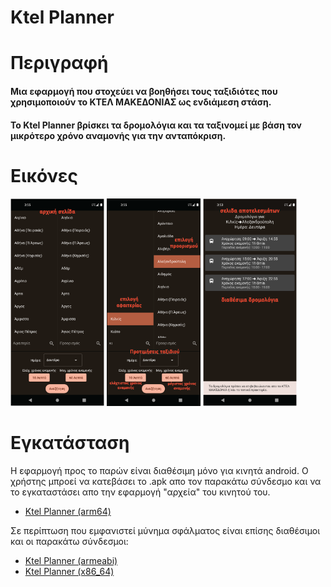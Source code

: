 # Ktel Planner
# Περιγραφή 
#### Μια εφαρμογή που στοχεύει να βοηθήσει τους ταξιδιότες που χρησιμοποιούν το ΚΤΕΛ ΜΑΚΕΔΟΝΙΑΣ ως ενδιάμεση στάση.
#### Το Ktel Planner βρίσκει τα δρομολόγια και τα ταξινομεί με βάση τον μικρότερο χρόνο αναμονής για την ανταπόκριση.  

# Εικόνες
<p aling="left">
<img src="https://github.com/Kgewrg/ktel-planner/blob/main/Description_images/image1.png" alt="εικόνα 1" width="150"/>
<img src="https://github.com/Kgewrg/ktel-planner/blob/main/Description_images/image2.png" alt="εικόνα 2" width="150"/>
<img src="https://github.com/Kgewrg/ktel-planner/blob/main/Description_images/image3.png" alt="εικόνα 3" width="150"/>
</p> 

# Εγκατάσταση
Η εφαρμογή προς το παρών είναι διαθέσιμη μόνο για κινητά android.
Ο χρήστης μπροεί να κατεβάσει το .apk απο τον παρακάτω σύνδεσμο και να το εγκαταστάσει απο την εφαρμογή "αρχεία" του κινητού του.
- [Ktel Planner (arm64)](https://github.com/Kgewrg/ktel-planner/blob/main/out/android/ktel_planner-arm64.apk)

Σε περίπτωση που εμφανιστεί μύνημα σφάλματος είναι επίσης διαθέσιμοι και οι παρακάτω σύνδεσμοι:  
- [Ktel Planner (armeabi)](https://github.com/Kgewrg/ktel-planner/blob/main/out/android/ktel_planner-armeabi.apk)
- [Ktel Planner (x86_64)](https://github.com/Kgewrg/ktel-planner/blob/main/out/android/ktel_planner-x86_64.apk)
